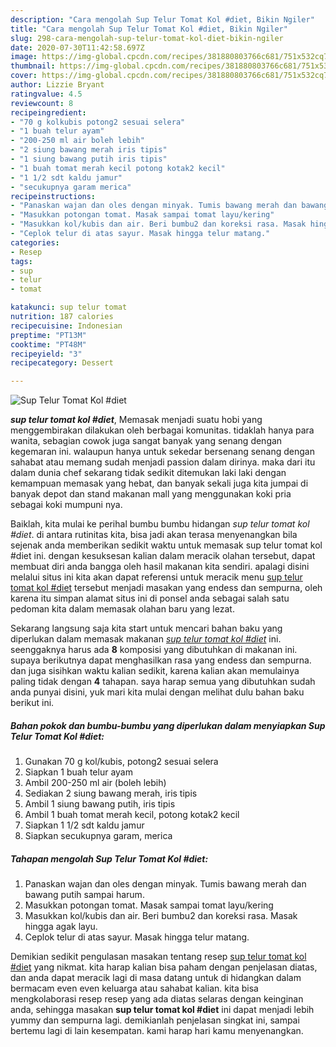 ```yaml
---
description: "Cara mengolah Sup Telur Tomat Kol #diet, Bikin Ngiler"
title: "Cara mengolah Sup Telur Tomat Kol #diet, Bikin Ngiler"
slug: 298-cara-mengolah-sup-telur-tomat-kol-diet-bikin-ngiler
date: 2020-07-30T11:42:58.697Z
image: https://img-global.cpcdn.com/recipes/381880803766c681/751x532cq70/sup-telur-tomat-kol-diet-foto-resep-utama.jpg
thumbnail: https://img-global.cpcdn.com/recipes/381880803766c681/751x532cq70/sup-telur-tomat-kol-diet-foto-resep-utama.jpg
cover: https://img-global.cpcdn.com/recipes/381880803766c681/751x532cq70/sup-telur-tomat-kol-diet-foto-resep-utama.jpg
author: Lizzie Bryant
ratingvalue: 4.5
reviewcount: 8
recipeingredient:
- "70 g kolkubis potong2 sesuai selera"
- "1 buah telur ayam"
- "200-250 ml air boleh lebih"
- "2 siung bawang merah iris tipis"
- "1 siung bawang putih iris tipis"
- "1 buah tomat merah kecil potong kotak2 kecil"
- "1 1/2 sdt kaldu jamur"
- "secukupnya garam merica"
recipeinstructions:
- "Panaskan wajan dan oles dengan minyak. Tumis bawang merah dan bawang putih sampai harum."
- "Masukkan potongan tomat. Masak sampai tomat layu/kering"
- "Masukkan kol/kubis dan air. Beri bumbu2 dan koreksi rasa. Masak hingga agak layu."
- "Ceplok telur di atas sayur. Masak hingga telur matang."
categories:
- Resep
tags:
- sup
- telur
- tomat

katakunci: sup telur tomat 
nutrition: 187 calories
recipecuisine: Indonesian
preptime: "PT13M"
cooktime: "PT48M"
recipeyield: "3"
recipecategory: Dessert

---
```



![Sup Telur Tomat Kol #diet](https://img-global.cpcdn.com/recipes/381880803766c681/751x532cq70/sup-telur-tomat-kol-diet-foto-resep-utama.jpg)

<b><i>sup telur tomat kol #diet</i></b>, Memasak menjadi suatu hobi yang menggembirakan dilakukan oleh berbagai komunitas. tidaklah hanya para wanita, sebagian cowok juga sangat banyak yang senang dengan kegemaran ini. walaupun hanya untuk sekedar bersenang senang dengan sahabat atau memang sudah menjadi passion dalam dirinya. maka dari itu dalam dunia chef sekarang tidak sedikit ditemukan laki laki dengan kemampuan memasak yang hebat, dan banyak sekali juga kita jumpai di banyak depot dan stand makanan mall yang menggunakan koki pria sebagai koki mumpuni nya.



Baiklah, kita mulai ke perihal bumbu bumbu hidangan <i>sup telur tomat kol #diet</i>. di antara rutinitas kita, bisa jadi akan terasa menyenangkan bila sejenak anda memberikan sedikit waktu untuk memasak sup telur tomat kol #diet ini. dengan kesuksesan kalian dalam meracik olahan tersebut, dapat membuat diri anda bangga oleh hasil makanan kita sendiri. apalagi disini melalui situs ini kita akan dapat referensi untuk meracik menu <u>sup telur tomat kol #diet</u> tersebut menjadi masakan yang endess dan sempurna, oleh karena itu simpan alamat situs ini di ponsel anda sebagai salah satu pedoman kita dalam memasak olahan baru yang lezat.


Sekarang langsung saja kita start untuk mencari bahan baku yang diperlukan dalam memasak makanan <u><i>sup telur tomat kol #diet</i></u> ini. seenggaknya harus ada <b>8</b> komposisi yang dibutuhkan di makanan ini. supaya berikutnya dapat menghasilkan rasa yang endess dan sempurna. dan juga sisihkan waktu kalian sedikit, karena kalian akan memulainya paling tidak dengan <b>4</b> tahapan. saya harap semua yang dibutuhkan sudah anda punyai disini, yuk mari kita mulai dengan melihat dulu bahan baku berikut ini.

<!--inarticleads1-->

##### Bahan pokok dan bumbu-bumbu yang diperlukan dalam menyiapkan Sup Telur Tomat Kol #diet:

1. Gunakan 70 g kol/kubis, potong2 sesuai selera
1. Siapkan 1 buah telur ayam
1. Ambil 200-250 ml air (boleh lebih)
1. Sediakan 2 siung bawang merah, iris tipis
1. Ambil 1 siung bawang putih, iris tipis
1. Ambil 1 buah tomat merah kecil, potong kotak2 kecil
1. Siapkan 1 1/2 sdt kaldu jamur
1. Siapkan secukupnya garam, merica




<!--inarticleads2-->

##### Tahapan mengolah Sup Telur Tomat Kol #diet:

1. Panaskan wajan dan oles dengan minyak. Tumis bawang merah dan bawang putih sampai harum.
1. Masukkan potongan tomat. Masak sampai tomat layu/kering
1. Masukkan kol/kubis dan air. Beri bumbu2 dan koreksi rasa. Masak hingga agak layu.
1. Ceplok telur di atas sayur. Masak hingga telur matang.




Demikian sedikit pengulasan masakan tentang resep <u>sup telur tomat kol #diet</u> yang nikmat. kita harap kalian bisa paham dengan penjelasan diatas, dan anda dapat meracik lagi di masa datang untuk di hidangkan dalam bermacam even even keluarga atau sahabat kalian. kita bisa mengkolaborasi resep resep yang ada diatas selaras dengan keinginan anda, sehingga masakan <b>sup telur tomat kol #diet</b> ini dapat menjadi lebih yummy dan sempurna lagi. demikianlah penjelasan singkat ini, sampai bertemu lagi di lain kesempatan. kami harap hari kamu menyenangkan.
